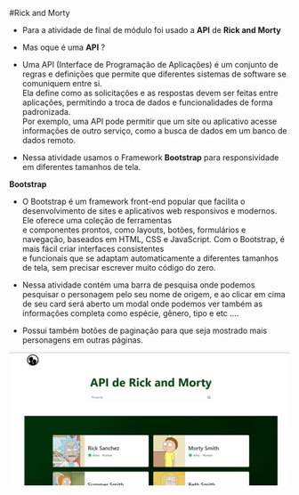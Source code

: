 #Rick and Morty

- Para a atividade de final de módulo foi usado a **API** de **Rick and Morty**

* Mas oque é uma **API** ?
  
- Uma API (Interface de Programação de Aplicações) é um conjunto de regras e definições que permite que diferentes sistemas de software se comuniquem entre si.<br /> 
Ela define como as solicitações e as respostas devem ser feitas entre aplicações, permitindo a troca de dados e funcionalidades de forma padronizada.<br /> 
Por exemplo, uma API pode permitir que um site ou aplicativo acesse informações de outro serviço, como a busca de dados em um banco de dados remoto.

- Nessa atividade usamos o Framework **Bootstrap** para responsividade em diferentes tamanhos de tela.

**Bootstrap**

- O Bootstrap é um framework front-end popular que facilita o desenvolvimento de sites e aplicativos web responsivos e modernos. Ele oferece uma coleção de ferramentas<br /> 
e componentes prontos, como layouts, botões, formulários e navegação, baseados em HTML, CSS e JavaScript. Com o Bootstrap, é mais fácil criar interfaces consistentes<br /> 
e funcionais que se adaptam automaticamente a diferentes tamanhos de tela, sem precisar escrever muito código do zero.

- Nessa atividade contém uma barra de pesquisa onde podemos pesquisar o personagem pelo seu nome de origem, e ao clicar em cima de seu card será aberto um modal onde podemos ver também
as informações completa como espécie, gênero, tipo e etc ....
- Possui também botões de paginação para que seja mostrado mais personagens em outras páginas.

<img src="./img/github-image.png">



 
